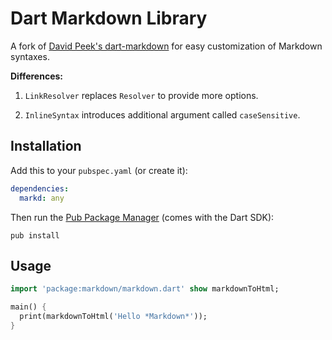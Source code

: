 Dart Markdown Library
=====================

A fork of [David Peek's dart-markdown](https://github.com/dpeek/dart-markdown)
for easy customization of Markdown syntaxes.

**Differences:**

1. `LinkResolver` replaces `Resolver` to provide more options.

2. `InlineSyntax` introduces additional argument called `caseSensitive`.


Installation
------------

Add this to your `pubspec.yaml` (or create it):

```yaml
dependencies:
  markd: any
```

Then run the [Pub Package Manager][pub] (comes with the Dart SDK):

    pub install

Usage
-----

```dart
import 'package:markdown/markdown.dart' show markdownToHtml;

main() {
  print(markdownToHtml('Hello *Markdown*'));
}
```

[pub]: http://www.dartlang.org/docs/pub-package-manager
